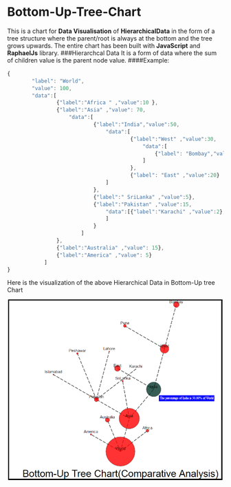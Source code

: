 # Bottom-Up-Tree-Chart
This is a chart for <b>Data Visualisation</b> of <b>HierarchicalData</b> in the form of a tree structure where the parent/root is always at the bottom and the tree grows upwards.
The entire chart has been built with <b>JavaScript</b> and <b>RaphaelJs</b> library.
###Hierarchcal Data
It is a form of data where the sum of children value is the parent node value.
####Example:
```javascript
{
		"label": "World",
		"value": 100,
		"data":[
				{"label":"Africa " ,"value":10 },
				{"label":"Asia" ,"value": 70,
					"data":[
							{"label":"India","value":50,
								"data":[
										{"label":"West" ,"value":30,
											"data":[
												{"label": "Bombay","value":20},{"label":"Pune" ,"value":10}
											]
										},
										{"label": "East" ,"value":20}
								]
							},
							{"label":" SriLanka" ,"value":5},
							{"label":"Pakistan" ,"value":15,
								"data":[{"label":"Karachi" ,"value":2},{"label":"Lahore" ,"value":3},{"label":"Peshawar"       ,"value":6},{"label":"Islamabad" ,"value":4}
								]
							}
						]
				},
				{"label":"Australia" ,"value": 15},
				{"label":"America" ,"value": 5}
			]
}

```
Here is the visualization of the above Hierarchical Data in Bottom-Up tree Chart

  <p align="center">
    <img src="TreeChart/screenshot/newFeature.png" width="500"></img>
  <p>

